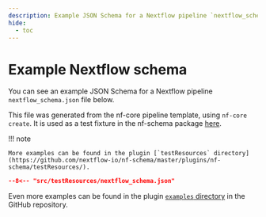 ```yaml
---
description: Example JSON Schema for a Nextflow pipeline `nextflow_schema.json` file
hide:
  - toc
---
```


# Example Nextflow schema

You can see an example JSON Schema for a Nextflow pipeline `nextflow_schema.json` file below.

This file was generated from the nf-core pipeline template, using `nf-core create`.
It is used as a test fixture in the nf-schema package [here](https://github.com/nextflow-io/nf-schema/master/plugins/nf-schema/resources/nextflow_schema.json).

!!! note

    More examples can be found in the plugin [`testResources` directory](https://github.com/nextflow-io/nf-schema/master/plugins/nf-schema/testResources/).

```json
--8<-- "src/testResources/nextflow_schema.json"
```

Even more examples can be found in the plugin [`examples` directory](../../examples) in the GitHub repository.
